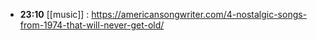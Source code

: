 - **23:10** [[music]] :  https://americansongwriter.com/4-nostalgic-songs-from-1974-that-will-never-get-old/